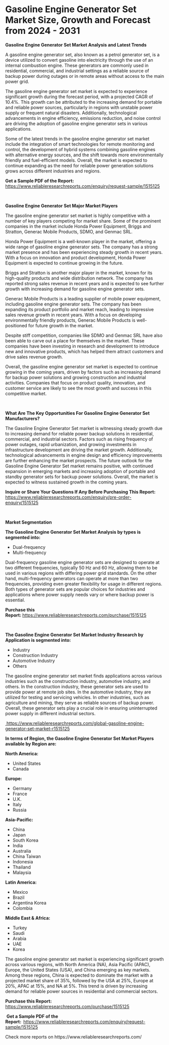 <p><h1>Gasoline Engine Generator Set Market Size, Growth and Forecast from 2024 - 2031</h1></p><p><strong>Gasoline Engine Generator Set Market Analysis and Latest Trends</strong></p>
<p><p>A gasoline engine generator set, also known as a petrol generator set, is a device utilized to convert gasoline into electricity through the use of an internal combustion engine. These generators are commonly used in residential, commercial, and industrial settings as a reliable source of backup power during outages or in remote areas without access to the main power grid.</p><p>The gasoline engine generator set market is expected to experience significant growth during the forecast period, with a projected CAGR of 10.4%. This growth can be attributed to the increasing demand for portable and reliable power sources, particularly in regions with unstable power supply or frequent natural disasters. Additionally, technological advancements in engine efficiency, emissions reduction, and noise control are driving the adoption of gasoline engine generator sets in various applications.</p><p>Some of the latest trends in the gasoline engine generator set market include the integration of smart technologies for remote monitoring and control, the development of hybrid systems combining gasoline engines with alternative energy sources, and the shift towards more environmentally friendly and fuel-efficient models. Overall, the market is expected to continue expanding as the need for reliable power generation solutions grows across different industries and regions.</p></p>
<p><strong>Get a Sample PDF of the Report:&nbsp;</strong> <a href="https://www.reliableresearchreports.com/enquiry/request-sample/1515125">https://www.reliableresearchreports.com/enquiry/request-sample/1515125</a></p>
<p>&nbsp;</p>
<p><strong>Gasoline Engine Generator Set Major Market Players</strong></p>
<p><p>The gasoline engine generator set market is highly competitive with a number of key players competing for market share. Some of the prominent companies in the market include Honda Power Equipment, Briggs and Stratton, Generac Mobile Products, SDMO, and Genmac SRL.</p><p>Honda Power Equipment is a well-known player in the market, offering a wide range of gasoline engine generator sets. The company has a strong market presence and has been experiencing steady growth in recent years. With a focus on innovation and product development, Honda Power Equipment is expected to continue growing in the future.</p><p>Briggs and Stratton is another major player in the market, known for its high-quality products and wide distribution network. The company has reported strong sales revenue in recent years and is expected to see further growth with increasing demand for gasoline engine generator sets.</p><p>Generac Mobile Products is a leading supplier of mobile power equipment, including gasoline engine generator sets. The company has been expanding its product portfolio and market reach, leading to impressive sales revenue growth in recent years. With a focus on developing environmentally friendly products, Generac Mobile Products is well-positioned for future growth in the market.</p><p>Despite stiff competition, companies like SDMO and Genmac SRL have also been able to carve out a place for themselves in the market. These companies have been investing in research and development to introduce new and innovative products, which has helped them attract customers and drive sales revenue growth.</p><p>Overall, the gasoline engine generator set market is expected to continue growing in the coming years, driven by factors such as increasing demand for backup power solutions and growing construction and industrial activities. Companies that focus on product quality, innovation, and customer service are likely to see the most growth and success in this competitive market.</p></p>
<p>&nbsp;</p>
<p><strong>What Are The Key Opportunities For Gasoline Engine Generator Set Manufacturers?</strong></p>
<p><p>The Gasoline Engine Generator Set market is witnessing steady growth due to increasing demand for reliable power backup solutions in residential, commercial, and industrial sectors. Factors such as rising frequency of power outages, rapid urbanization, and growing investments in infrastructure development are driving the market growth. Additionally, technological advancements in engine design and efficiency improvements are further enhancing the market prospects. The future outlook for the Gasoline Engine Generator Set market remains positive, with continued expansion in emerging markets and increasing adoption of portable and standby generator sets for backup power solutions. Overall, the market is expected to witness sustained growth in the coming years.</p></p>
<p><strong>Inquire or Share Your Questions If Any Before Purchasing This Report:</strong> <a href="https://www.reliableresearchreports.com/enquiry/pre-order-enquiry/1515125">https://www.reliableresearchreports.com/enquiry/pre-order-enquiry/1515125</a></p>
<p>&nbsp;</p>
<p><strong>Market Segmentation</strong></p>
<p><strong>The Gasoline Engine Generator Set Market Analysis by types is segmented into:</strong></p>
<p><ul><li>Dual-frequency</li><li>Multi-frequency</li></ul></p>
<p><p>Dual-frequency gasoline engine generator sets are designed to operate at two different frequencies, typically 50 Hz and 60 Hz, allowing them to be used in various regions with differing power grid standards. On the other hand, multi-frequency generators can operate at more than two frequencies, providing even greater flexibility for usage in different regions. Both types of generator sets are popular choices for industries and applications where power supply needs vary or where backup power is essential.</p></p>
<p><strong>Purchase this Report:&nbsp;</strong><a href="https://www.reliableresearchreports.com/purchase/1515125">https://www.reliableresearchreports.com/purchase/1515125</a></p>
<p>&nbsp;</p>
<p><strong>The Gasoline Engine Generator Set Market Industry Research by Application is segmented into:</strong></p>
<p><ul><li>Industry</li><li>Construction Industry</li><li>Automotive Industry</li><li>Others</li></ul></p>
<p><p>The gasoline engine generator set market finds applications across various industries such as the construction industry, automotive industry, and others. In the construction industry, these generator sets are used to provide power at remote job sites. In the automotive industry, they are utilized for testing and servicing vehicles. In other industries, such as agriculture and mining, they serve as reliable sources of backup power. Overall, these generator sets play a crucial role in ensuring uninterrupted power supply in different industrial sectors.</p></p>
<p><a href="https://www.reliableresearchreports.com/global-gasoline-engine-generator-set-market-r1515125">&nbsp;https://www.reliableresearchreports.com/global-gasoline-engine-generator-set-market-r1515125</a></p>
<p><strong>In terms of Region, the Gasoline Engine Generator Set Market Players available by Region are:</strong></p>
<p>
    <p> <strong> North America: </strong>
        <ul>
            <li>United States</li>
            <li>Canada</li>
        </ul>
        </p> 
    <p> <strong> Europe: </strong>
        <ul>
            <li>Germany</li>
            <li>France</li>
            <li>U.K.</li>
            <li>Italy</li>
            <li>Russia</li>
        </ul>
        </p> 
    <p> <strong> Asia-Pacific: </strong>
        <ul>
            <li>China</li>
            <li>Japan</li>
            <li>South Korea</li>
            <li>India</li>
            <li>Australia</li>
            <li>China Taiwan</li>
            <li>Indonesia</li>
            <li>Thailand</li>
            <li>Malaysia</li>
        </ul>
        </p> 
    <p> <strong> Latin America: </strong>
        <ul>
            <li>Mexico</li>
            <li>Brazil</li>
            <li>Argentina Korea</li>
            <li>Colombia</li>
        </ul>
        </p> 
    <p> <strong> Middle East & Africa: </strong>
        <ul>
            <li>Turkey</li>
            <li>Saudi</li>
            <li>Arabia</li>
            <li>UAE</li>
            <li>Korea</li>
        </ul>
    </p>
    </p>
<p><p>The gasoline engine generator set market is experiencing significant growth across various regions, with North America (NA), Asia Pacific (APAC), Europe, the United States (USA), and China emerging as key markets. Among these regions, China is expected to dominate the market with a projected market share of 35%, followed by the USA at 25%, Europe at 20%, APAC at 15%, and NA at 5%. This trend is driven by increasing demand for reliable power sources in residential and commercial sectors.</p></p>
<p><strong>Purchase this Report: </strong><a href="https://www.reliableresearchreports.com/purchase/1515125">https://www.reliableresearchreports.com/purchase/1515125</a></p>
<p>&nbsp;<strong>Get a Sample PDF of the Report:&nbsp;&nbsp;</strong><a href="https://www.reliableresearchreports.com/enquiry/request-sample/1515125">https://www.reliableresearchreports.com/enquiry/request-sample/1515125</a></p>
<p><strong></strong></p>
<p>Check more reports on https://www.reliableresearchreports.com/</p>